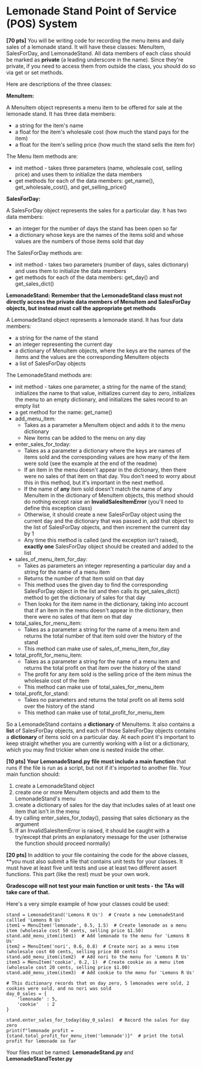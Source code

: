 # Lemonade Stand Point of Service (POS) System

**[70 pts]**  You will be writing code for recording the menu items and daily sales of a lemonade stand. It will have these classes: MenuItem, SalesForDay, and LemonadeStand. All data members of each class should be marked as **private** (a leading underscore in the name). Since they're private, if you need to access them from outside the class, you should do so via get or set methods.

Here are descriptions of the three classes:


**MenuItem:**

A MenuItem object represents a menu item to be offered for sale at the lemonade stand. It has three data members:
* a string for the item's name
* a float for the item's wholesale cost (how much the stand pays for the item)
* a float for the item's selling price (how much the stand sells the item for)

The Menu Item methods are:
* init method - takes three parameters (name, wholesale cost, selling price) and uses them to initialize the data members
* get methods for each of the data members: get_name(), get_wholesale_cost(), and get_selling_price()


**SalesForDay:**

A SalesForDay object represents the sales for a particular day. It has two data members:
* an integer for the number of days the stand has been open so far
* a dictionary whose keys are the names of the items sold and whose values are the numbers of those items sold that day

The SalesForDay methods are:
* init method - takes two parameters (number of days, sales dictionary) and uses them to initialize the data members
* get methods for each of the data members: get_day() and get_sales_dict()


**LemonadeStand:**
**Remember that the LemonadeStand class must not directly access the private data members of MenuItem and SalesForDay objects, but instead must call the appropriate get methods**

A LemonadeStand object represents a lemonade stand. It has four data members: 
* a string for the name of the stand
* an integer representing the current day
* a dictionary of MenuItem objects, where the keys are the names of the items and the values are the corresponding MenuItem objects
* a list of SalesForDay objects

The LemonadeStand methods are:
* init method - takes one parameter, a string for the name of the stand; initializes the name to that value, initializes current day to zero, initializes the menu to an empty dictionary, and initializes the sales record to an empty list
* a get method for the name: get_name()
* add_menu_item:
  * Takes as a parameter a MenuItem object and adds it to the menu dictionary
  * New items can be added to the menu on any day
* enter_sales_for_today:
  * Takes as a parameter a dictionary where the keys are names of items sold and the corresponding values are how many of the item were sold (see the example at the end of the readme)
  * If an item in the menu doesn't appear in the dictionary, then there were no sales of that item on that day. You don't need to worry about this in this method, but it's important in the next method.
  * If the name of **any** item sold doesn't match the name of any MenuItem in the dictionary of MenuItem objects, this method should do nothing except raise an **InvalidSalesItemError** (you'll need to define this exception class)
  * Otherwise, it should create a new SalesForDay object using the current day and the dictionary that was passed in, add that object to the list of SalesForDay objects, and then increment the current day by 1
  * Any time this method is called (and the exception isn't raised), **exactly one** SalesForDay object should be created and added to the list
* sales_of_menu_item_for_day:
  * Takes as parameters an integer representing a particular day and a string for the name of a menu item
  * Returns the number of that item sold on that day
  * This method uses the given day to find the corresponding SalesForDay object in the list and then calls its get_sales_dict() method to get the dictionary of sales for that day
  * Then looks for the item name in the dictionary, taking into account that if an item in the menu doesn't appear in the dictionary, then there were no sales of that item on that day
* total_sales_for_menu_item:
  * Takes as a parameter a string for the name of a menu item and returns the total number of that item sold over the history of the stand
  * This method can make use of sales_of_menu_item_for_day
* total_profit_for_menu_item:
  * Takes as a parameter a string for the name of a menu item and returns the total profit on that item over the history of the stand
  * The profit for any item sold is the selling price of the item minus the wholesale cost of the item
  * This method can make use of total_sales_for_menu_item
* total_profit_for_stand:
  * Takes no parameters and returns the total profit on all items sold over the history of the stand
  * This method can make use of total_profit_for_menu_item
  
So a LemonadeStand contains a **dictionary** of MenuItems. It also contains a **list** of SalesForDay objects, and each of those SalesForDay objects contains a **dictionary** of items sold on a particular day. At each point it's important to keep straight whether you are currently working with a list or a dictionary, which you may find trickier when one is nested inside the other. 


**[10 pts]**  **Your LemonadeStand.py file must include a main function** that runs if the file is run as a script, but not if it's imported to another file.  Your main function should:
1. create a LemonadeStand object
2. create one or more MenuItem objects and add them to the LemonadeStand's menu
3. create a dictionary of sales for the day that includes sales of at least one item that isn't in the menu
4. try calling enter_sales_for_today(), passing that sales dictionary as the argument
5. If an InvalidSalesItemError is raised, it should be caught with a try/except that prints an explanatory message for the user (otherwise the function should proceed normally)

**[20 pts]**  In addition to your file containing the code for the above classes, **you must also submit a file that contains unit tests for your classes.  It must have at least five unit tests and use at least two different assert functions.  This part (like the rest) must be your own work. 

**Gradescope will not test your main function or unit tests - the TAs will take care of that.**

Here's a very simple example of how your classes could be used:
```
stand = LemonadeStand('Lemons R Us')  # Create a new LemonadeStand callled 'Lemons R Us'
item1 = MenuItem('lemonade', 0.5, 1.5)  # Create lemonade as a menu item (wholesale cost 50 cents, selling price $1.50)
stand.add_menu_item(item1)  # Add lemonade to the menu for 'Lemons R Us'
item2 = MenuItem('nori', 0.6, 0.8)  # Create nori as a menu item (wholesale cost 60 cents, selling price 80 cents)
stand.add_menu_item(item2)  # Add nori to the menu for 'Lemons R Us'
item3 = MenuItem('cookie', 0.2, 1)  # Create cookie as a menu item (wholesale cost 20 cents, selling price $1.00)
stand.add_menu_item(item3)  # Add cookie to the menu for 'Lemons R Us'

# This dictionary records that on day zero, 5 lemonades were sold, 2 cookies were sold, and no nori was sold
day_0_sales = {
    'lemonade' : 5,
    'cookie'   : 2
}

stand.enter_sales_for_today(day_0_sales)  # Record the sales for day zero
print(f"lemonade profit = {stand.total_profit_for_menu_item('lemonade')}"  # print the total profit for lemonade so far
```

Your files must be named: **LemonadeStand.py** and **LemonadeStandTester.py**
